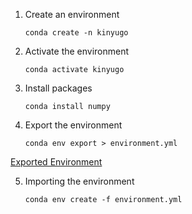  1. Create an environment
      ```
      conda create -n kinyugo 
      ```
 2. Activate the environment 
      ```
      conda activate kinyugo
      ```
 3. Install packages 
     ```
     conda install numpy
     ```
 4. Export the environment
     ```
     conda env export > environment.yml
     ```
  [Exported Environment](./environment.yml)
  
 5. Importing the environment 
     ```
     conda env create -f environment.yml
     ```
